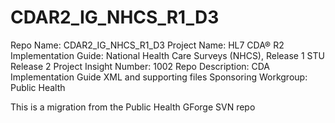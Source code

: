 # CDAR2_IG_NHCS_R1_D3

Repo Name: CDAR2_IG_NHCS_R1_D3
Project Name: HL7 CDA® R2 Implementation Guide: National Health Care Surveys (NHCS), Release 1 STU Release 2
Project Insight Number: 1002
Repo Description: CDA Implementation Guide XML and supporting files
Sponsoring Workgroup: Public Health

This is a migration from the Public Health GForge SVN repo
